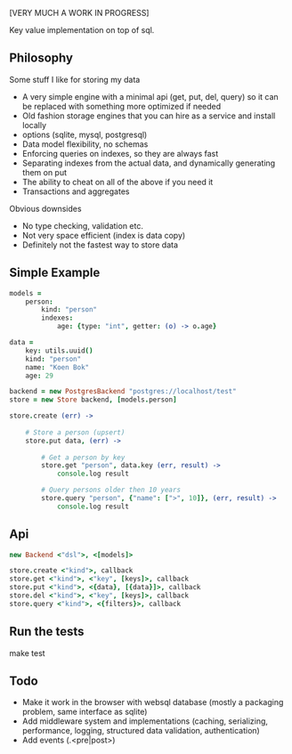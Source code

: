 [VERY MUCH A WORK IN PROGRESS]

Key value implementation on top of sql.

## Philosophy

Some stuff I like for storing my data

- A very simple engine with a minimal api (get, put, del, query) so it can be replaced with something more optimized if needed
- Old fashion storage engines that you can hire as a service and install locally
- options (sqlite, mysql, postgresql)
- Data model flexibility, no schemas
- Enforcing queries on indexes, so they are always fast
- Separating indexes from the actual data, and dynamically generating them on put
- The ability to cheat on all of the above if you need it
- Transactions and aggregates

Obvious downsides

- No type checking, validation etc.
- Not very space efficient (index is data copy)
- Definitely not the fastest way to store data
 

## Simple Example

```coffee
models = 
	person: 
		kind: "person"
		indexes:
			age: {type: "int", getter: (o) -> o.age}

data =
	key: utils.uuid()
	kind: "person"
	name: "Koen Bok"
	age: 29

backend = new PostgresBackend "postgres://localhost/test"
store = new Store backend, [models.person]

store.create (err) ->
	
	# Store a person (upsert)
	store.put data, (err) ->
		
		# Get a person by key
		store.get "person", data.key (err, result) ->
			console.log result

		# Query persons older then 10 years
		store.query "person", {"name": [">", 10]}, (err, result) ->
			console.log result
```


## Api

```coffee
new Backend <"dsl">, <[models]>

store.create <"kind">, callback
store.get <"kind">, <"key", [keys]>, callback
store.put <"kind">, <{data}, [{data}]>, callback
store.del <"kind">, <"key", [keys]>, callback
store.query <"kind">, <{filters}>, callback
```

## Run the tests

make test

## Todo

- Make it work in the browser with websql database (mostly a packaging problem, same interface as sqlite)
- Add middleware system and implementations (caching, serializing, performance, logging, structured data validation, authentication)
- Add events (<action>.<pre|post>)